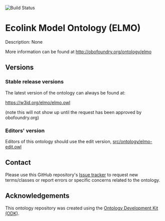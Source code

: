 
![Build Status](https://github.com/timalamenciak/elmo/actions/workflows/qc.yml/badge.svg)
# Ecolink Model Ontology (ELMO)

Description: None

More information can be found at http://obofoundry.org/ontology/elmo

## Versions

### Stable release versions

The latest version of the ontology can always be found at:

https://w3id.org/elmo/elmo.owl

(note this will not show up until the request has been approved by obofoundry.org)

### Editors' version

Editors of this ontology should use the edit version, [src/ontology/elmo-edit.owl](src/ontology/elmo-edit.owl)

## Contact

Please use this GitHub repository's [Issue tracker](https://github.com/timalamenciak/elmo/issues) to request new terms/classes or report errors or specific concerns related to the ontology.

## Acknowledgements

This ontology repository was created using the [Ontology Development Kit (ODK)](https://github.com/INCATools/ontology-development-kit).